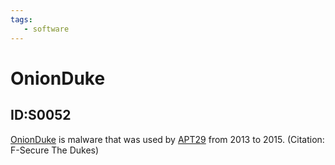 ```yaml
---
tags:
   - software
---
```

# OnionDuke
## ID:S0052
[OnionDuke](software/S0052) is malware that was used by [APT29](groups/G0016) from 2013 to 2015. (Citation: F-Secure The Dukes)
